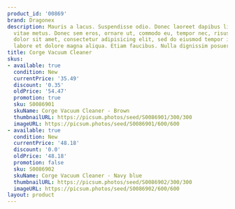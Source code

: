 ```yaml
---
product_id: '00869'
brand: Dragonex
description: Mauris a lacus. Suspendisse odio. Donec laoreet dapibus ligula. Donec
  vitae metus. Donec sem eros, ornare ut, commodo eu, tempor nec, risus. Lorem ipsum
  dolor sit amet, consectetur adipisicing elit, sed do eiusmod tempor incididunt ut
  labore et dolore magna aliqua. Etiam faucibus. Nulla dignissim posuere nulla.
title: Corge Vacuum Cleaner
skus:
- available: true
  condition: New
  currentPrice: '35.49'
  discount: '0.35'
  oldPrice: '54.47'
  promotion: true
  sku: S0086901
  skuName: Corge Vacuum Cleaner - Brown
  thumbnailURL: https://picsum.photos/seed/S0086901/300/300
  imageURL: https://picsum.photos/seed/S0086901/600/600
- available: true
  condition: New
  currentPrice: '48.18'
  discount: '0.0'
  oldPrice: '48.18'
  promotion: false
  sku: S0086902
  skuName: Corge Vacuum Cleaner - Navy blue
  thumbnailURL: https://picsum.photos/seed/S0086902/300/300
  imageURL: https://picsum.photos/seed/S0086902/600/600
layout: product
---
```

